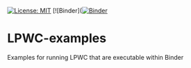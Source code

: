 [![License: MIT](https://img.shields.io/badge/License-MIT-yellow.svg)](https://opensource.org/licenses/MIT)
[![Binder]([![Binder](https://mybinder.org/badge_logo.svg)](https://mybinder.org/v2/gh/gitter-lab/LPWC-examples/master?urlpath=rstudio)

# LPWC-examples
Examples for running LPWC that are executable within Binder
